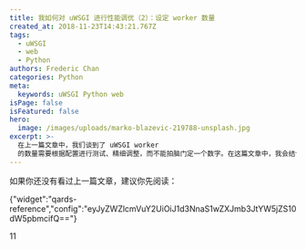 ```yaml
---
title: 我如何对 uWSGI 进行性能调优（2）：设定 worker 数量
created_at: 2018-11-23T14:43:21.767Z
tags:
  - uWSGI
  - web
  - Python
authors: Frederic Chan
categories: Python
meta:
  keywords: uWSGI Python web
isPage: false
isFeatured: false
hero:
  image: /images/uploads/marko-blazevic-219788-unsplash.jpg
excerpt: >-
  在上一篇文章中，我们谈到了 uWSGI worker
  的数量需要根据配置进行测试、精细调整，而不能拍脑门定一个数字。在这篇文章中，我会结合自己尝试的经历解释其中的原因。
---
```

如果你还没有看过上一篇文章，建议你先阅读：

{"widget":"qards-reference","config":"eyJyZWZlcmVuY2UiOiJ1d3NnaS1wZXJmb3JtYW5jZS10dW5pbmcifQ=="}

11
